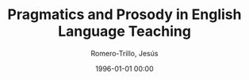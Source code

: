 ---
layout: post
title: Pragmatics and Prosody in English Language Teaching

date: 1996-01-01 00:00
author: Romero-Trillo, Jesús
year: 
---